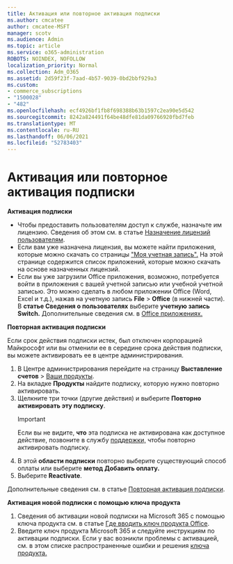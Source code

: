 ```yaml
---
title: Активация или повторное активация подписки
ms.author: cmcatee
author: cmcatee-MSFT
manager: scotv
ms.audience: Admin
ms.topic: article
ms.service: o365-administration
ROBOTS: NOINDEX, NOFOLLOW
localization_priority: Normal
ms.collection: Adm_O365
ms.assetid: 2d59f23f-7aad-4b57-9039-0bd2bbf929a3
ms.custom:
- commerce_subscriptions
- "1500028"
- "482"
ms.openlocfilehash: ecf4926bf1fb8f698388b63b1597c2ea90e5d542
ms.sourcegitcommit: 8242a824491f64be48dfe81da09766920fbd7feb
ms.translationtype: MT
ms.contentlocale: ru-RU
ms.lasthandoff: 06/06/2021
ms.locfileid: "52783403"
---
```

# <a name="activate-or-reactivate-a-subscription"></a>Активация или повторное активация подписки

**Активация подписки**

- Чтобы предоставить пользователям доступ к службе, назначьте им лицензию. Сведения об этом см. в статье [Назначение лицензий пользователям](/microsoft-365/admin/manage/assign-licenses-to-users).
- Если вам уже назначена лицензия, вы можете найти приложения, которые можно скачать со страницы ["Моя учетная запись".](https://portal.office.com/account/#installs) На этой странице содержится список приложений, которые можно скачать на основе назначенных лицензий.
- Если вы уже загрузили Office приложения, возможно, потребуется войти в приложения с вашей учетной записью или учебной учетной записью. Это можно сделать в любом приложении Office (Word, Excel и т.д.), нажав на учетную запись **File**  >  **Office** (в нижней части). В **статье Сведения о пользователях** выберите **учетную запись Switch.** Дополнительные сведения см. в [Office приложениях.](/microsoft-365/admin/setup/install-applications)

**Повторная активация подписки**

Если срок действия подписки истек, был отключен корпорацией Майкрософт или вы отменили ее в середине срока действия подписки, вы можете активировать ее в центре администрирования.
  
1. В Центре администрирования перейдите на страницу **Выставление счетов** > [Ваши продукты](https://go.microsoft.com/fwlink/p/?linkid=842054).
2. На вкладке **Продукты** найдите подписку, которую нужно повторно активировать.
3. Щелкните три точки (другие действия) и выберите **Повторно активировать эту подписку**.
    > [!IMPORTANT]
    > Если вы не видите, **что** эта подписка не активирована как доступное действие, позвоните в службу [поддержки,](https://go.microsoft.com/fwlink/p/?linkid=518322) чтобы повторно активировать подписку.
4. В этой **области подписки** повторно выберите существующий способ оплаты или выберите **метод Добавить оплату.**
5. Выберите **Reactivate**.

Дополнительные сведения см. в статье [Повторная активация подписки](/microsoft-365/commerce/subscriptions/reactivate-your-subscription).

**Активация новой подписки с помощью ключа продукта**

1. Сведения об активации новой подписки на Microsoft 365 с помощью ключа продукта см. в статье [Где вводить ключ продукта Office](https://support.office.com/article/where-to-enter-your-office-product-key-0a82e5ae-739e-4b92-a6f4-2ec780c185db).
2. Введите ключ продукта Microsoft 365 и следуйте инструкциям по активации подписки. Если у вас возникли проблемы с активацией, см. в этом списке распространенные ошибки и решения [ключа продукта.](/microsoft-365/commerce/product-key-errors-and-solutions)